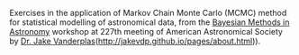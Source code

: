 
Exercises in the application of Markov Chain Monte Carlo (MCMC) method for statistical modelling of astronomical data, from the [Bayesian Methods in Astronomy](https://github.com/jakevdp/BayesianAstronomy?tab=readme-ov-file) workshop at 227th meeting of American Astronomical Society by [Dr. Jake Vanderplas]([https://twitter.com/jakevdp)(http://jakevdp.github.io/pages/about.html)). 

